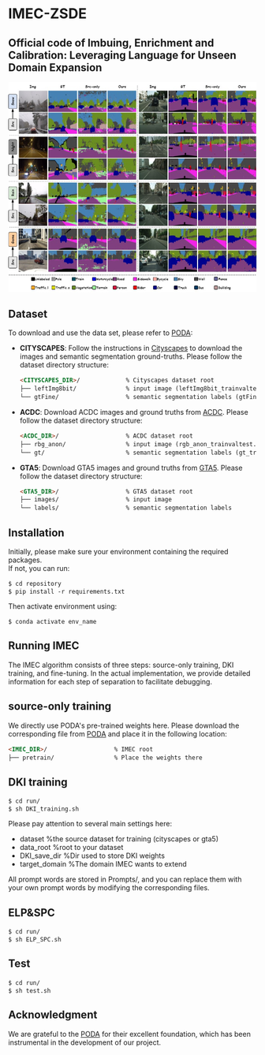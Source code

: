 # IMEC-ZSDE

## Official code of Imbuing, Enrichment and Calibration: Leveraging Language for Unseen Domain Expansion
![image](https://github.com/LanchJL/IMEC-ZSDE/blob/main/IMG/fig_seg.jpg)
## Dataset
To download and use the data set, please refer to [PODA](https://github.com/astra-vision/PODA):
* **CITYSCAPES**: Follow the instructions in [Cityscapes](https://www.cityscapes-dataset.com/)
  to download the images and semantic segmentation ground-truths. Please follow the dataset directory structure:
  ```html
  <CITYSCAPES_DIR>/             % Cityscapes dataset root
  ├── leftImg8bit/              % input image (leftImg8bit_trainvaltest.zip)
  └── gtFine/                   % semantic segmentation labels (gtFine_trainvaltest.zip)
  ```

* **ACDC**: Download ACDC images and ground truths from [ACDC](https://acdc.vision.ee.ethz.ch/download). Please follow the dataset directory structure:
  ```html
  <ACDC_DIR>/                   % ACDC dataset root
  ├── rbg_anon/                 % input image (rgb_anon_trainvaltest.zip)
  └── gt/                       % semantic segmentation labels (gt_trainval.zip)
  ```
 
* **GTA5**: Download GTA5 images and ground truths from [GTA5](https://download.visinf.tu-darmstadt.de/data/from_games/). Please follow the dataset directory structure:
  ```html
  <GTA5_DIR>/                   % GTA5 dataset root
  ├── images/                   % input image 
  └── labels/                   % semantic segmentation labels
  ```

## Installation
Initially, please make sure your environment containing the required packages.	
If not, you can run:
```
$ cd repository
$ pip install -r requirements.txt
```

Then activate environment using:
```
$ conda activate env_name
```

## Running IMEC 
The IMEC algorithm consists of three steps: source-only training, DKI training, and fine-tuning.	In the actual implementation, we provide detailed information for each step of separation to facilitate debugging.	

## source-only training
We directly use PODA's pre-trained weights here. Please download the corresponding file from [PODA](https://github.com/astra-vision/PODA) and place it in the following location:
  ```html
  <IMEC_DIR>/                   % IMEC root
  ├── pretrain/                 % Place the weights there
  ```
  ## DKI training
  ```
$ cd run/
$ sh DKI_training.sh
```
Please pay attention to several main settings here: 
* dataset        %the source dataset for training (cityscapes or gta5)
* data_root        %root to your dataset
* DKI_save_dir        %Dir used to store DKI weights
* target_domain        %The domain IMEC wants to extend

All prompt words are stored in Prompts/, and you can replace them with your own prompt words by modifying the corresponding files.

  ## ELP&SPC
  ```
$ cd run/
$ sh ELP_SPC.sh
```

  ## Test
  ```
$ cd run/
$ sh test.sh
```

## Acknowledgment
We are grateful to the [PODA](https://github.com/astra-vision/PODA) for their excellent foundation, which has been instrumental in the development of our project.

